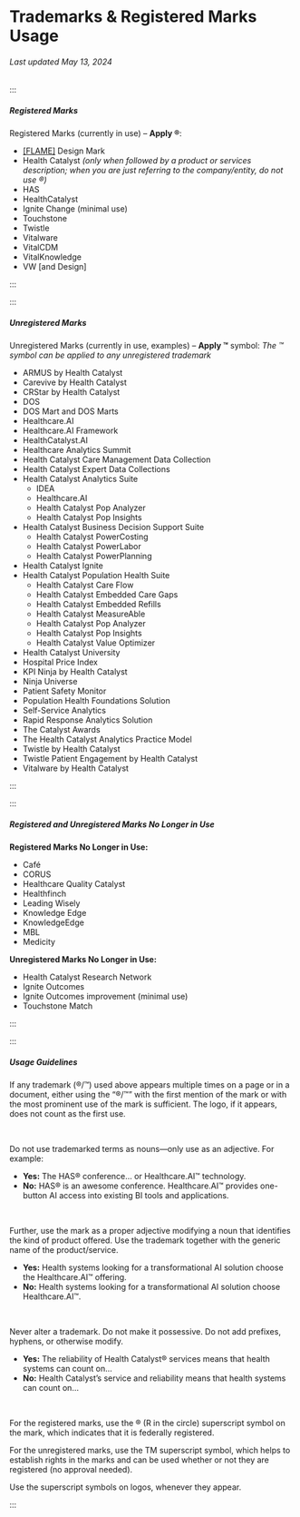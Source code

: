 # Trademarks & Registered Marks Usage

###### Last updated May 13, 2024

:::

##### Registered Marks

Registered Marks (currently in use) – **Apply ®**:

- [[FLAME]](https://cashmere.healthcatalyst.net/styles/logo) Design Mark
- Health Catalyst _(only when followed by a product or services description; when you are just referring to the company/entity, do not use ®)_
- HAS
- HealthCatalyst
- Ignite Change (minimal use)
- Touchstone
- Twistle
- Vitalware
- VitalCDM
- VitalKnowledge
- VW [and Design]

:::

:::

##### Unregistered Marks

Unregistered Marks (currently in use, examples) – **Apply ™** symbol:
_The ™ symbol can be applied to any unregistered trademark_

- ARMUS by Health Catalyst
- Carevive by Health Catalyst
- CRStar by Health Catalyst
- DOS
- DOS Mart and DOS Marts
- Healthcare.AI
- Healthcare.AI Framework
- HealthCatalyst.AI
- Healthcare Analytics Summit
- Health Catalyst Care Management Data Collection
- Health Catalyst Expert Data Collections
- Health Catalyst Analytics Suite
  - IDEA
  - Healthcare.AI
  - Health Catalyst Pop Analyzer
  - Health Catalyst Pop Insights
- Health Catalyst Business Decision Support Suite
  - Health Catalyst PowerCosting
  - Health Catalyst PowerLabor
  - Health Catalyst PowerPlanning
- Health Catalyst Ignite
- Health Catalyst Population Health Suite
  - Health Catalyst Care Flow
  - Health Catalyst Embedded Care Gaps
  - Health Catalyst Embedded Refills
  - Health Catalyst MeasureAble
  - Health Catalyst Pop Analyzer
  - Health Catalyst Pop Insights
  - Health Catalyst Value Optimizer
- Health Catalyst University
- Hospital Price Index
- KPI Ninja by Health Catalyst
- Ninja Universe
- Patient Safety Monitor
- Population Health Foundations Solution
- Self-Service Analytics
- Rapid Response Analytics Solution
- The Catalyst Awards
- The Health Catalyst Analytics Practice Model
- Twistle by Health Catalyst
- Twistle Patient Engagement by Health Catalyst
- Vitalware by Health Catalyst

:::

:::

##### Registered and Unregistered Marks No Longer in Use

**Registered Marks No Longer in Use:**

- Café
- CORUS
- Healthcare Quality Catalyst
- Healthfinch
- Leading Wisely
- Knowledge Edge
- KnowledgeEdge
- MBL
- Medicity

**Unregistered Marks No Longer in Use:**

- Health Catalyst Research Network
- Ignite Outcomes
- Ignite Outcomes improvement (minimal use)
- Touchstone Match

:::

:::

##### Usage Guidelines

If any trademark (®/™) used above appears multiple times on a page or in a document, either using the “®/™” with the first mention of the mark or with the most prominent use of the mark is sufficient. The logo, if it appears, does not count as the first use.

&nbsp;

Do not use trademarked terms as nouns—only use as an adjective. For example:

- **Yes:** The HAS® conference… or Healthcare.AI™ technology.
- **No:** HAS® is an awesome conference. Healthcare.AI™ provides one-button AI access into existing BI tools and applications.

&nbsp;

Further, use the mark as a proper adjective modifying a noun that identifies the kind of product offered. Use the trademark together with the generic name of the product/service.

- **Yes:** Health systems looking for a transformational AI solution choose the Healthcare.AI™ offering.
- **No:** Health systems looking for a transformational AI solution choose Healthcare.AI™.

&nbsp;

Never alter a trademark. Do not make it possessive. Do not add prefixes, hyphens, or otherwise modify.

- **Yes:** The reliability of Health Catalyst® services means that health systems can count on…
- **No:** Health Catalyst’s service and reliability means that health systems can count on…

&nbsp;

For the registered marks, use the ® (R in the circle) superscript symbol on the mark, which indicates that it is federally registered.

For the unregistered marks, use the TM superscript symbol, which helps to establish rights in the marks and can be used whether or not they are registered (no approval needed).

Use the superscript symbols on logos, whenever they appear.

:::
